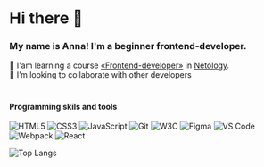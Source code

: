 # Hi there 👋
### My name is Anna! I'm a beginner frontend-developer.

🌱 I'am learning a course [«Frontend-developer»](https://netology.ru/programs/front-end) in [Netology](https://netology.ru/).   
🤝 I’m looking to collaborate with other developers

#
#### Programming skils and tools
![](https://img.shields.io/badge/HTML5-forestgreen "HTML5") 
![](https://img.shields.io/badge/CSS3-seagreen "CSS3") 
![](https://img.shields.io/badge/JavaScript-palegreen "JavaScript")
![](https://img.shields.io/badge/Git-forestgreen "Git") 
![](https://img.shields.io/badge/W3C-seagreen "W3C")
![](https://img.shields.io/badge/Figma-palegreen  "Figma") 
![](https://img.shields.io/badge/VS_Code-forestgreen "VS Code") 
![](https://img.shields.io/badge/Webpack-seagreen "Webpack") 
![](https://img.shields.io/badge/React-palegreen "React")

![Top Langs](https://github-readme-stats.vercel.app/api/top-langs/?username=a-naraikin&layout=compact)
